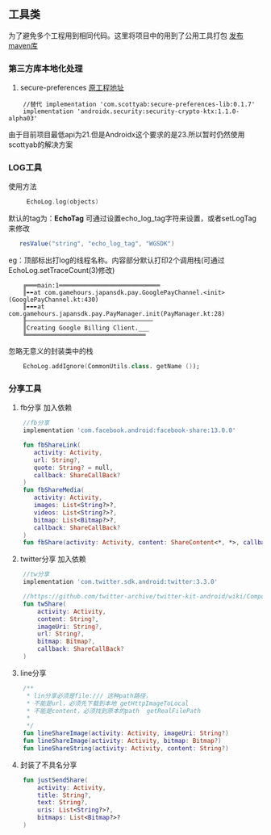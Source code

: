 ## 工具类

为了避免多个工程用到相同代码。这里将项目中的用到了公用工具打包
[发布maven库](publish.md)

### 第三方库本地化处理

1. secure-preferences
   [原工程地址](https://github.com/scottyab/secure-preferences#secure-preferences---deprecated)

```
    //替代 implementation 'com.scottyab:secure-preferences-lib:0.1.7'
    implementation 'androidx.security:security-crypto-ktx:1.1.0-alpha03'
```

由于目前项目最低api为21.但是Androidx这个要求的是23.所以暂时仍然使用scottyab的解决方案

### LOG工具

使用方法

```kotlin
     EchoLog.log(objects)
```

默认的tag为：**EchoTag**
可通过设置echo_log_tag字符来设置，或者setLogTag来修改

```groovy
   resValue("string", "echo_log_tag", "WGSDK")
```

eg：顶部标出打log的线程名称。内容部分默认打印2个调用栈(可通过 EchoLog.setTraceCount(3)修改)

```
    ╔═══main:1════════════════════════════
    ║➨➨at com.gamehours.japansdk.pay.GooglePayChannel.<init>(GooglePayChannel.kt:430)
    ║➨➨➨at com.gamehours.japansdk.pay.PayManager.init(PayManager.kt:28)
    ╟───────────────────────────────────
    ║Creating Google Billing Client.___
    ╚═════════════════════════════════
```

忽略无意义的封装类中的栈

```kotlin
    EchoLog.addIgnore(CommonUtils.class. getName ());
```

### 分享工具

1. fb分享
加入依赖
```groovy
    //fb分享
    implementation 'com.facebook.android:facebook-share:13.0.0'
```
```kotlin
    fun fbShareLink(
       activity: Activity,
       url: String?,
       quote: String? = null,
       callback: ShareCallBack?
    )
    fun fbShareMedia(
       activity: Activity,
       images: List<String?>?,
       videos: List<String?>?,
       bitmap: List<Bitmap?>?,
       callback: ShareCallBack?
    )
    fun fbShare(activity: Activity, content: ShareContent<*, *>, callback: ShareCallBack?) 
```
2. twitter分享
加入依赖
```groovy
    //tw分享
    implementation 'com.twitter.sdk.android:twitter:3.3.0'
```
```kotlin
    //https://github.com/twitter-archive/twitter-kit-android/wiki/Compose-Tweets#launching-twitter-composer
    fun twShare(
        activity: Activity,
        content: String?,
        imageUri: String?,
        url: String?,
        bitmap: Bitmap?,
        callback: ShareCallBack?
    )
```
3. line分享
```kotlin
    /**
     * lin分享必须是file:/// 这种path路径，
     * 不能是url，必须先下载到本地 getHttpImageToLocal
     * 不能是content，必须找到原本的path  getRealFilePath
     *
     */
    fun lineShareImage(activity: Activity, imageUri: String?)
    fun lineShareImage(activity: Activity, bitmap: Bitmap?)
    fun lineShareString(activity: Activity, content: String?) 
```
4. 封装了不具名分享
```kotlin
    fun justSendShare(
        activity: Activity,
        title: String?,
        text: String?,
        uris: List<String?>?,
        bitmaps: List<Bitmap?>?
    )
```